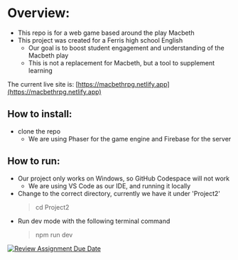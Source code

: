 # Overview:
* This repo is for a web game based around the play Macbeth
* This project was created for a Ferris high school English
   * Our goal is to boost student engagement and understanding of the Macbeth play
   * This is not a replacement for Macbeth, but a tool to supplement learning

The current live site is: [https://macbethrpg.netlify.app](https://macbethrpg.netlify.app)

## How to install:
* clone the repo
  * We are using Phaser for the game engine and Firebase for the server

## How to run:
* Our project only works on Windows, so GitHub Codespace will not work
  * We are using VS Code as our IDE, and running it locally
* Change to the correct directory, currently we have it under 'Project2'
    > cd Project2
* Run dev mode with the following terminal command
    > npm run dev


[![Review Assignment Due Date](https://classroom.github.com/assets/deadline-readme-button-22041afd0340ce965d47ae6ef1cefeee28c7c493a6346c4f15d667ab976d596c.svg)](https://classroom.github.com/a/ixLrLXsm)
